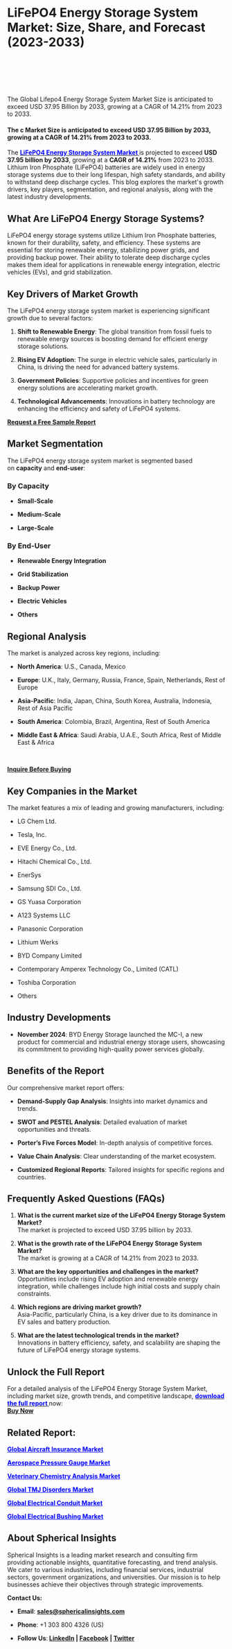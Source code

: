 <div class="wow_read_blog_hdr_img">
<div class="wow_read_blog_hdr_img_innr">
<h1>LiFePO4 Energy Storage System Market: Size, Share, and Forecast (2023-2033)</h1>
<h1 class="read-blog-info-user">&nbsp;</h1>
</div>
<div class="wow_main_float_head_img"><img src="https://www.vevioz.com/upload/photos/2025/02/AJI5Nhv1rTXRpQ8kIjLz_03_1b099294350dea9595e7406ee952cb10_image.jpg" alt="" /></div>
</div>
<div class="read-blog-container">
<div class="read-blog-desc">
<p class="mb-0">The Global Lifepo4 Energy Storage System Market Size is anticipated to exceed USD 37.95 Billion by 2033, growing at a CAGR of 14.21% from 2023 to 2033.</p>
</div>
<div class="read-content">
<h4><strong>The&nbsp;c&nbsp;Market Size is anticipated to exceed USD 37.95 Billion by 2033, growing at a CAGR of 14.21% from 2023 to 2033.</strong></h4>
<p>The&nbsp;<a href="https://www.sphericalinsights.com/reports/lifepo4-energy-storage-system-market" target="_blank" rel="noopener"><strong><span style="color: #0000ff;">LiFePO4 Energy Storage System Market</span>&nbsp;</strong></a>is projected to exceed&nbsp;<strong>USD 37.95 billion by 2033</strong>, growing at a&nbsp;<strong>CAGR of 14.21%</strong>&nbsp;from 2023 to 2033. Lithium Iron Phosphate (LiFePO4) batteries are widely used in energy storage systems due to their long lifespan, high safety standards, and ability to withstand deep discharge cycles. This blog explores the market's growth drivers, key players, segmentation, and regional analysis, along with the latest industry developments.</p>
<h2><strong>What Are LiFePO4 Energy Storage Systems?</strong></h2>
<p>LiFePO4 energy storage systems utilize Lithium Iron Phosphate batteries, known for their durability, safety, and efficiency. These systems are essential for storing renewable energy, stabilizing power grids, and providing backup power. Their ability to tolerate deep discharge cycles makes them ideal for applications in renewable energy integration, electric vehicles (EVs), and grid stabilization.</p>
<h2><strong>Key Drivers of Market Growth</strong></h2>
<p>The LiFePO4 energy storage system market is experiencing significant growth due to several factors:</p>
<ol start="1">
<li>
<p><strong>Shift to Renewable Energy</strong>: The global transition from fossil fuels to renewable energy sources is boosting demand for efficient energy storage solutions.</p>
</li>
<li>
<p><strong>Rising EV Adoption</strong>: The surge in electric vehicle sales, particularly in China, is driving the need for advanced battery systems.</p>
</li>
<li>
<p><strong>Government Policies</strong>: Supportive policies and incentives for green energy solutions are accelerating market growth.</p>
</li>
<li>
<p><strong>Technological Advancements</strong>: Innovations in battery technology are enhancing the efficiency and safety of LiFePO4 systems.</p>
</li>
</ol>
<p><strong><a href="https://www.sphericalinsights.com/request-sample/7705" target="_blank" rel="noopener noreferrer">Request a Free Sample Report</a></strong></p>
<h2><strong>Market Segmentation</strong></h2>
<p>The LiFePO4 energy storage system market is segmented based on&nbsp;<strong>capacity</strong>&nbsp;and&nbsp;<strong>end-user</strong>:</p>
<h3><strong>By Capacity</strong></h3>
<ul>
<li>
<p><strong>Small-Scale</strong></p>
</li>
<li>
<p><strong>Medium-Scale</strong></p>
</li>
<li>
<p><strong>Large-Scale</strong></p>
</li>
</ul>
<h3><strong>By End-User</strong></h3>
<ul>
<li>
<p><strong>Renewable Energy Integration</strong></p>
</li>
<li>
<p><strong>Grid Stabilization</strong></p>
</li>
<li>
<p><strong>Backup Power</strong></p>
</li>
<li>
<p><strong>Electric Vehicles</strong></p>
</li>
<li>
<p><strong>Others</strong></p>
</li>
</ul>
<h2><strong>Regional Analysis</strong></h2>
<p>The market is analyzed across key regions, including:</p>
<ul>
<li>
<p><strong>North America</strong>: U.S., Canada, Mexico</p>
</li>
<li>
<p><strong>Europe</strong>: U.K., Italy, Germany, Russia, France, Spain, Netherlands, Rest of Europe</p>
</li>
<li>
<p><strong>Asia-Pacific</strong>: India, Japan, China, South Korea, Australia, Indonesia, Rest of Asia Pacific</p>
</li>
<li>
<p><strong>South America</strong>: Colombia, Brazil, Argentina, Rest of South America</p>
</li>
<li>
<p><strong>Middle East &amp; Africa</strong>: Saudi Arabia, U.A.E., South Africa, Rest of Middle East &amp; Africa</p>
</li>
</ul>
<p>&nbsp;</p>
<p><strong><a href="https://www.sphericalinsights.com/inquiry-before-buying/7705" target="_blank" rel="noopener noreferrer">Inquire Before Buying</a></strong></p>
<h2><strong>Key Companies in the Market</strong></h2>
<p>The market features a mix of leading and growing manufacturers, including:</p>
<ul>
<li>
<p>LG Chem Ltd.</p>
</li>
<li>
<p>Tesla, Inc.</p>
</li>
<li>
<p>EVE Energy Co., Ltd.</p>
</li>
<li>
<p>Hitachi Chemical Co., Ltd.</p>
</li>
<li>
<p>EnerSys</p>
</li>
<li>
<p>Samsung SDI Co., Ltd.</p>
</li>
<li>
<p>GS Yuasa Corporation</p>
</li>
<li>
<p>A123 Systems LLC</p>
</li>
<li>
<p>Panasonic Corporation</p>
</li>
<li>
<p>Lithium Werks</p>
</li>
<li>
<p>BYD Company Limited</p>
</li>
<li>
<p>Contemporary Amperex Technology Co., Limited (CATL)</p>
</li>
<li>
<p>Toshiba Corporation</p>
</li>
<li>
<p>Others</p>
</li>
</ul>
<h2><strong>Industry Developments</strong></h2>
<ul>
<li>
<p><strong>November 2024</strong>: BYD Energy Storage launched the MC-I, a new product for commercial and industrial energy storage users, showcasing its commitment to providing high-quality power services globally.</p>
</li>
</ul>
<h2><strong>Benefits of the Report</strong></h2>
<p>Our comprehensive market report offers:</p>
<ul>
<li>
<p><strong>Demand-Supply Gap Analysis</strong>: Insights into market dynamics and trends.</p>
</li>
<li>
<p><strong>SWOT and PESTEL Analysis</strong>: Detailed evaluation of market opportunities and threats.</p>
</li>
<li>
<p><strong>Porter&rsquo;s Five Forces Model</strong>: In-depth analysis of competitive forces.</p>
</li>
<li>
<p><strong>Value Chain Analysis</strong>: Clear understanding of the market ecosystem.</p>
</li>
<li>
<p><strong>Customized Regional Reports</strong>: Tailored insights for specific regions and countries.</p>
</li>
</ul>
<h2><strong>Frequently Asked Questions (FAQs)</strong></h2>
<ol start="1">
<li>
<p><strong>What is the current market size of the LiFePO4 Energy Storage System Market?</strong><br />The market is projected to exceed USD 37.95 billion by 2033.</p>
</li>
<li>
<p><strong>What is the growth rate of the LiFePO4 Energy Storage System Market?</strong><br />The market is growing at a CAGR of 14.21% from 2023 to 2033.</p>
</li>
<li>
<p><strong>What are the key opportunities and challenges in the market?</strong><br />Opportunities include rising EV adoption and renewable energy integration, while challenges include high initial costs and supply chain constraints.</p>
</li>
<li>
<p><strong>Which regions are driving market growth?</strong><br />Asia-Pacific, particularly China, is a key driver due to its dominance in EV sales and battery production.</p>
</li>
<li>
<p><strong>What are the latest technological trends in the market?</strong><br />Innovations in battery efficiency, safety, and scalability are shaping the future of LiFePO4 energy storage systems.</p>
</li>
</ol>
<h2><strong>Unlock the Full Report</strong></h2>
<p>For a detailed analysis of the LiFePO4 Energy Storage System Market, including market size, growth trends, and competitive landscape,&nbsp;<strong><a href="https://www.sphericalinsights.com/reports/lifepo4-energy-storage-system-market" target="_blank" rel="noopener"><span style="color: #0000ff;">download the full report</span>&nbsp;</a></strong>now:<br /><strong><a href="https://www.sphericalinsights.com/checkout/7705" target="_blank" rel="noopener noreferrer">Buy Now</a></strong></p>
<h2><strong>Related Report:</strong></h2>
<p><span style="color: #0000ff;"><strong><a style="color: #0000ff;" href="https://www.sphericalinsights.com/de/reports/aircraft-insurance-market" target="_blank" rel="noopener">Global Aircraft Insurance Market</a></strong></span></p>
<p><span style="color: #0000ff;"><strong><a style="color: #0000ff;" href="https://www.sphericalinsights.com/de/reports/aerospace-pressure-gauge-market" target="_blank" rel="noopener">Aerospace Pressure Gauge Market</a></strong></span></p>
<p><span style="color: #0000ff;"><strong><a style="color: #0000ff;" href="https://www.sphericalinsights.com/fr/reports/veterinary-chemistry-analyzer-market" target="_blank" rel="noopener">Veterinary Chemistry Analysis Market</a></strong></span></p>
<p><span style="color: #0000ff;"><strong><a style="color: #0000ff;" href="https://www.sphericalinsights.com/fr/reports/tmj-disorders-market" target="_blank" rel="noopener">Global TMJ Disorders Market</a></strong></span></p>
<p><span style="color: #0000ff;"><strong><a style="color: #0000ff;" href="https://www.globenewswire.com/news-release/2024/09/04/2940931/0/en/Global-Electrical-Conduit-Market-Size-To-Worth-USD-17-9-Billion-By-2033-CAGR-Of-7-2.html" target="_blank" rel="noopener">Global Electrical Conduit Market</a></strong></span></p>
<p><span style="color: #0000ff;"><strong><a style="color: #0000ff;" href="https://www.globenewswire.com/news-release/2024/09/04/2940931/0/en/Global-Electrical-Conduit-Market-Size-To-Worth-USD-17-9-Billion-By-2033-CAGR-Of-7-2.html" target="_blank" rel="noopener">Global Electrical Bushing Market</a></strong></span></p>
<h2><strong>About Spherical Insights</strong></h2>
<p>Spherical Insights is a leading market research and consulting firm providing actionable insights, quantitative forecasting, and trend analysis. We cater to various industries, including financial services, industrial sectors, government organizations, and universities. Our mission is to help businesses achieve their objectives through strategic improvements.</p>
<p><strong>Contact Us:</strong></p>
<ul>
<li>
<p><strong>Email</strong>:&nbsp;<strong><a href="mailto:sales@sphericalinsights.com" target="_blank" rel="noopener noreferrer">sales@sphericalinsights.com</a></strong></p>
</li>
<li>
<p><strong>Phone</strong>: +1 303 800 4326 (US)</p>
</li>
<li>
<p><strong>Follow Us</strong>:<strong>&nbsp;<a href="https://www.linkedin.com/" target="_blank" rel="noopener noreferrer">LinkedIn</a>&nbsp;|&nbsp;<a href="https://www.facebook.com/" target="_blank" rel="noopener noreferrer">Facebook</a>&nbsp;|&nbsp;<a href="https://www.twitter.com/" target="_blank" rel="noopener noreferrer">Twitter</a></strong></p>
</li>
</ul>
</div>
</div>
